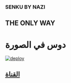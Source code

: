 ### SENKU BY NAZI
## THE ONLY WAY 
# دوس في الصورة   
[![deploy](https://telegra.ph/file/d1c01b71db08a1fc439c7.jpg)](https://signup.heroku.com/deploy?redirect-url=https%3A%2F%2Fdashboard.heroku.com%2Fnew%3Fbutton-url%3Dhttps%253A%252F%252Fgithub.com%252Fnazkun%252Fsenku%252Fblob%252Fmaster%252FREADME.md%26template%3Dhttps%253A%252F%252Fgithub.com%252Fnazkun%252Fsenku%252Fblob%252Fmaster%252FREADME.md)
##  [القناة](https://telegram.dog/userbot_chat)
